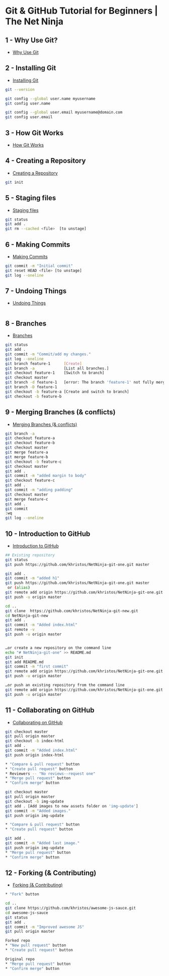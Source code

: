 # Git & GitHub Tutorial for Beginners | The Net Ninja

## 1 - Why Use Git?
* [Why Use Git](https://www.youtube.com/watch?v=3RjQznt-8kE&list=PL4cUxeGkcC9goXbgTDQ0n_4TBzOO0ocPR&index=1)

## 2 - Installing Git
* [Installing Git](https://www.youtube.com/watch?v=MFtsLRphqDM&list=PL4cUxeGkcC9goXbgTDQ0n_4TBzOO0ocPR&index=2)

```sh
git --version
```

```sh
git config --global user.name myusername
git config user.name
```

```sh
git config --global user.email myusername@domain.com
git config user.email
```

## 3 - How Git Works
* [How Git Works](https://youtu.be/iNP_KmOFqXs?list=PL4cUxeGkcC9goXbgTDQ0n_4TBzOO0ocPR)


## 4 - Creating a Repository
* [Creating a Repository](https://youtu.be/v0Ch3yWQ-Zc?list=PL4cUxeGkcC9goXbgTDQ0n_4TBzOO0ocPR)

```sh
git init
```

## 5 - Staging files
* [Staging files](https://youtu.be/KngvG8WzYLU?list=PL4cUxeGkcC9goXbgTDQ0n_4TBzOO0ocPR)

```sh
git status
git add .
git rm --cached <file>  [to unstage]


```

## 6 - Making Commits
* [Making Commits](https://youtu.be/Fhgga2s_RmM?list=PL4cUxeGkcC9goXbgTDQ0n_4TBzOO0ocPR)

```sh
git commit -m "Initial commit"
git reset HEAD <file> [to unstage]
git log --oneline
```

## 7 - Undoing Things
* [Undoing Things](https://youtu.be/RIYrfkZjWmA?list=PL4cUxeGkcC9goXbgTDQ0n_4TBzOO0ocPR)

```sh

```

## 8 - Branches
* [Branches](https://youtu.be/QV0kVNvkMxc?list=PL4cUxeGkcC9goXbgTDQ0n_4TBzOO0ocPR)

```sh
git status
git add .
git commit -m "Commit/add my changes."
git log --oneline
git branch feature-1      [Create]
git branch -a             [List all branches.]
git checkout feature-1    [Switch to branch]
git checkout master
git branch -d feature-1   [error: The branch 'feature-1' not fully merged.]
git branch -D feature-1
git checkout -b feature-a [Create and switch to branch]
git checkout -b feature-b
```

## 9 - Merging Branches (& conflicts)
* [Merging Branches (& conflicts)](https://youtu.be/XX-Kct0PfFc?list=PL4cUxeGkcC9goXbgTDQ0n_4TBzOO0ocPR)

```sh
git branch -a
git checkout feature-a
git checkout feature-b
git checkout master
git merge feature-a
git merge feature-b
git checkout -b feature-c
git checkout master
git add .
git commit -m "added margin to body"
git checkout feature-c
git add .
git commit -m "adding padding"
git checkout master
git merge feature-c
git add .
git commit
:wq
git log --oneline
```

## 10 - Introduction to GitHub
* [Introduction to GitHub](https://youtu.be/fQLK8Ib_SKk?list=PL4cUxeGkcC9goXbgTDQ0n_4TBzOO0ocPR)

```sh
## Existing repository
git status
git push https://github.com/khristos/NetNinja-git-one.git master

git add .
git commit -m "added h1"
git push https://github.com/khristos/NetNinja-git-one.git master
 or (alias)
git remote add origin https://github.com/khristos/NetNinja-git-one.git
git push -u origin master

cd ..
git clone  https://github.com/khristos/NetNinja-git-new.git
cd NetNinja-git-new
git add .
git commit -m "Added index.html"
git remote -v
git push -u origin master


…or create a new repository on the command line
echo "# NetNinja-git-one" >> README.md
git init
git add README.md
git commit -m "first commit"
git remote add origin https://github.com/khristos/NetNinja-git-one.git
git push -u origin master

…or push an existing repository from the command line
git remote add origin https://github.com/khristos/NetNinja-git-one.git
git push -u origin master
```

## 11 - Collaborating on GitHub
* [Collaborating on GitHub](https://youtu.be/MnUd31TvBoU?list=PL4cUxeGkcC9goXbgTDQ0n_4TBzOO0ocPR)

```sh
git checkout master
git pull origin master
git checkout -b index-html
git add .
git commit -m "Added index.html"
git push origin index-html

* "Compare & pull request" button
* "Create pull request" button
* Reviewers -- "No reviews--request one"
* "Merge pull request" button
* "Confirm merge" button

git checkout master
git pull origin master
git checkout -b img-update
git add . [Add images to new assets folder on 'img-update']
git commit -m "Added images."
git push origin img-update

* "Compare & pull request" button
* "Create pull request" button

git add .
git commit -m "Added last image."
git push origin img-update
* "Merge pull request" button
* "Confirm merge" button
```


## 12 - Forking (& Contributing)
* [Forking (& Contributing)](https://youtu.be/HbSjyU2vf6Y?list=PL4cUxeGkcC9goXbgTDQ0n_4TBzOO0ocPR)

```sh
* "Fork" button

cd ..
git clone https://github.com/khristos/awesome-js-sauce.git
cd awesome-js-sauce
git status
git add .
git commit -m "Improved awesome JS"
git pull origin master

Forked repo
* "New pull request" button
* "Create pull request" button

Original repo
* "Merge pull request" button
* "Confirm merge" button

```